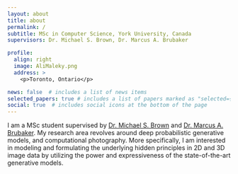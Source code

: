 ```yaml
---
layout: about
title: about
permalink: /
subtitle: MSc in Computer Science, York University, Canada
supervisors: Dr. Michael S. Brown, Dr. Marcus A. Brubaker

profile:
  align: right
  image: AliMaleky.png
  address: >
    <p>Toronto, Ontario</p>

news: false  # includes a list of news items
selected_papers: true # includes a list of papers marked as "selected={true}"
social: true  # includes social icons at the bottom of the page
---
```


I am a MSc student supervised by [Dr. Michael S. Brown](http://www.cse.yorku.ca/~mbrown/) and [Dr. Marcus A. Brubaker](https://mbrubake.github.io/). My research area revolves around deep probabilistic generative models, and computational photography. More specifically, I am interested in modeling and formulating the underlying hidden principles in 2D and 3D image data by utilizing the power and expressiveness of the state-of-the-art generative models. 

